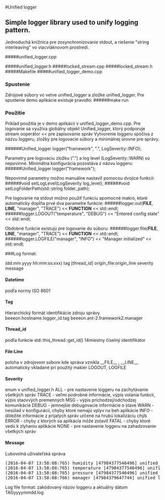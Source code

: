 #Unified logger


## Simple logger library used to unify logging pattern.
Jednoduchá knižnica pre zosynchronizovanie stdout, a riešenie "string interleaving" vo viacvláknovom prostredí.

#####unified_logger.cpp

#####unified_logger.h
#####locked_stream.cpp
#####locked_stream.h
#####Makefile
#####unified_logger_demo.cpp

### Spustenie
Zdrojové súbory vo vetve unified_logger a zložke unified_logger. Pre spustenie demo aplikácie existuje pravidlo: 
######make run

### Použitie

Príklad použitia je v demo aplikácií v unified_logger_demo.cpp.
Pre logovanie sa využíva globálny objekt Unified_logger, ktorý podporuje stream ooperátor << pre zapisovanie správ
Vytvorenie loggeru spočíva z názvu loggeru, zložky pre logovacie súbory a minimálnej úrovne pre správy.

######Unified_logger logger("framework", ".", LogSeverity::INFO);

Parametry pre logovaciu zložku (".") a log level (LogSeverity::WARN) sú nepovinné.
Minimálna konfigurácia pozostáva z názvu loggeru:
######Unified_logger logger("framework");

Nepovinné parametry možno manuálne nastaviť pomocou dvojice funkcií:
######void setLogLevel(LogSeverity log_level);
######void setLogFolderPath(std::string folder_path);

Pre logovanie na stdout možno použiť funkciu  apomocné makro, ktoré automaticky dopĺňa prvé dva parametre funkcie:
######logger.out(__FILE__, __LINE__, "manager", "TRACE") << __FUNCTION__   << std::endl;
######logger.LOGOUT("temperature", "DEBUG") << "Entered config state" << std::endl; 

Obdobné funkcie existujú pre logovanie do súboru:
######logger.file(__FILE__, __LINE__, "manager", "TRACE") << __FUNCTION__   << std::endl;
######logger.LOGFILE("manager", "INFO") << "Manager initialized" << std::endl;

###Log format:

(dd.mm.yyyy hh:mm:ss:xxx) tag [thread_id] origin_file:origin_line severity message
#### Datetime
podľa normy ISO 8601

#### Tag
Hierarchický formát identifikácie zdroju správy
beeeon.hostname.logger_id.tag
beeeon.ant-2.framework2.manager

#### Thread_id
podľa funkcie std::this_thread::get_id()
14miestny číselný identifikátor

#### File:Line
poloha v zdrojovom súbore kde správa vznikla
\_\_FILE\_\_ , \_\_LINE\_\_
automaticky vkladané pri použitý makier LOGOUT, LOGFILE

#### Severity
enum v unified_logger.h
ALL - pre nastavenie loggeru na zachytávanie všetkých správ
TRACE - veľmi podrobné informácie, výpis volania funkcií, výpis staovvých premenných
MSG - výpis príchodzej/odchodzej komunikácie
DEBUG - jemnejšie debugovacie informácie o stave
WARN - nesúlad v konfigurácií, chyby ktoré nemajú vplyv na beh aplikácie
INFO - dôležité informácie z prijatých správ určené na hrubú lokalizáciu chýb
ERROR - chyby z ktorých sa aplikácia môže zotaviť
FATAL - chyby ktoré vedú k zlyhaniu aplikácie
NONE - pre nastavenie loggeru na zahadzovanie všetkých správ

#### Message
Ľubovolná užívateľská správa

<pre>
(2016-04-07 13:58:08:765) humidity [47984377546496] unified_logger_demo.cpp:8 INFO Parameters: unit id: 124 status: 42 message: accepted
(2016-04-07 13:58:08:765) temperature [47984377546496] unified_logger_demo.cpp:9 DEBUG Entered config state
(2016-04-07 13:58:08:765) pressure [47984377546496] unified_logger_demo.cpp:10 FATAL Incorrect config: ID not positive value: 0
(2016-04-07 13:58:08:766) manager [47984379647744] unified_logger_demo.cpp:15 INFO Manager initialized</pre>

Log file format:
zakódovaný názov loggeru a aktuálny dátum
TAGyyyymmdd.log
